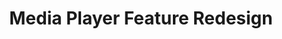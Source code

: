 ---
title: Media Player Feature Redesign
featuredImage: 
featuredImageAlt:
smallImage: /assets/mediaplayer-homepage.png
description: Creating a new a media player experience for students
projDate: January 2024
tags: ["caseStudy", "featured"]
link: https://www.figma.com/proto/GfDQ10d8p9pAlcgaaS3EaT/Timestamp-Case-Study?page-id=0%3A1&type=design&node-id=13-2969&viewport=786%2C-660%2C0.12&t=90e7OLJlwhtPizB4-1&scaling=contain&mode=design
buttonText: View Project
hidden: display-none

summary:
timeline:
deliverables:
impact:
category1:
category2:
category3:
---